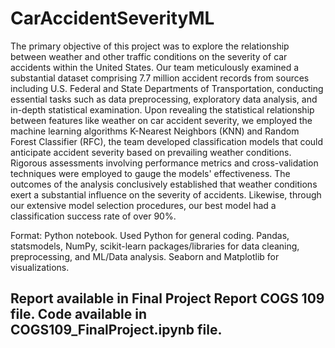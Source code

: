 # CarAccidentSeverityML
The primary objective of this project was to explore the relationship between weather and other traffic conditions on the severity of car accidents within the United States. Our team meticulously examined a substantial dataset comprising 7.7 million accident records from sources including U.S. Federal and State Departments of Transportation, conducting essential tasks such as data preprocessing, exploratory data analysis, and in-depth statistical examination. Upon revealing the statistical relationship between features like weather on car accident severity, we employed the machine learning algorithms K-Nearest Neighbors (KNN) and Random Forest Classifier (RFC), the team developed classification models that could anticipate accident severity based on prevailing weather conditions. Rigorous assessments involving performance metrics and cross-validation techniques were employed to gauge the models' effectiveness. The outcomes of the analysis conclusively established that weather conditions exert a substantial influence on the severity of accidents. Likewise, through our extensive model selection procedures, our best model had a classification success rate of over 90%. 

Format: Python notebook. Used Python for general coding. Pandas, statsmodels, NumPy, scikit-learn packages/libraries for data cleaning, preprocessing, and ML/Data analysis. Seaborn and Matplotlib for visualizations. 

## Report available in Final Project Report COGS 109 file. Code available in COGS109_FinalProject.ipynb file. 
